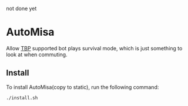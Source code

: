 not done yet
# AutoMisa

Allow [TBP](https://github.com/tetris-bot-protocol/tbp-spec) supported bot plays survival mode, which is just something to look at when commuting.

## Install

To install AutoMisa(copy to static), run the following command: 

``` ./install.sh ```
